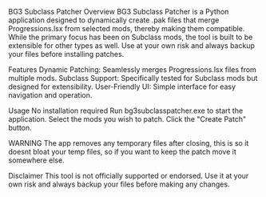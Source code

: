BG3 Subclass Patcher
Overview
BG3 Subclass Patcher is a Python application designed to dynamically create .pak files that merge Progressions.lsx from selected mods, thereby making them compatible. While the primary focus has been on Subclass mods, the tool is built to be extensible for other types as well. Use at your own risk and always backup your files before installing patches.

Features
Dynamic Patching: Seamlessly merges Progressions.lsx files from multiple mods.
Subclass Support: Specifically tested for Subclass mods but designed for extensibility.
User-Friendly UI: Simple interface for easy navigation and operation.

Usage
No installation required
Run bg3subclasspatcher.exe to start the application.
Select the mods you wish to patch.
Click the "Create Patch" button.

WARNING
The app removes any temporary files after closing, this is so it doesnt bloat your temp files, so if you want to keep the patch move it somewhere else.

Disclaimer
This tool is not officially supported or endorsed. Use it at your own risk and always backup your files before making any changes.

